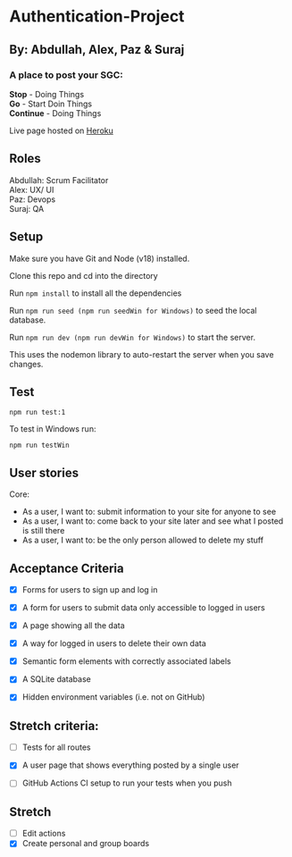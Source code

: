 # Authentication-Project

## By: Abdullah, Alex, Paz & Suraj

### A place to post your SGC: <br>
<strong>Stop</strong> - Doing Things <br>
<strong>Go</strong> - Start Doin Things <br>
<strong>Continue</strong> - Doing Things

Live page hosted on [Heroku](https://sgcs.herokuapp.com/)

## Roles

Abdullah: Scrum Facilitator<br>
Alex: UX/ UI<br>
Paz: Devops<br>
Suraj: QA

## Setup

Make sure you have Git and Node (v18) installed.

Clone this repo and cd into the directory

Run `npm install` to install all the dependencies

Run `npm run seed (npm run seedWin for Windows)` to seed the local database.

Run `npm run dev (npm run devWin for Windows)` to start the server.

This uses the nodemon library to auto-restart the server when you save changes.

## Test

`npm run test:1`

To test in Windows run:

`npm run testWin`

## User stories

Core:

- As a user, I want to: submit information to your site for anyone to see
- As a user, I want to: come back to your site later and see what I posted is still there
- As a user, I want to: be the only person allowed to delete my stuff

## Acceptance Criteria

- [x] Forms for users to sign up and log in

- [x] A form for users to submit data only accessible to logged in users

- [x] A page showing all the data

- [x] A way for logged in users to delete their own data

- [x] Semantic form elements with correctly associated labels

- [x] A SQLite database

- [x] Hidden environment variables (i.e. not on GitHub)

## Stretch criteria:

- [ ] Tests for all routes

- [x] A user page that shows everything posted by a single user

- [ ] GitHub Actions CI setup to run your tests when you push

## Stretch

- [ ] Edit actions
- [x] Create personal and group boards
